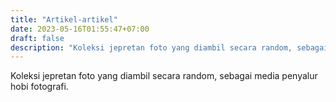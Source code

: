 ```yaml
---
title: "Artikel-artikel"
date: 2023-05-16T01:55:47+07:00
draft: false
description: "Koleksi jepretan foto yang diambil secara random, sebagai media penyalur hobi fotografi."
---
```


Koleksi jepretan foto yang diambil secara random, sebagai media penyalur
hobi fotografi.